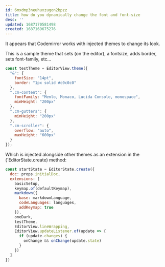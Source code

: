 ```yaml
---
id: 6mxdmp3neuhuxzugon2bpzz
title: how do you dynamically change the font and font-size
desc: ''
updated: 1687170581498
created: 1687169675276
---
```


It appears that Codemirror works with injected themes to change its look.

This is a sample theme that sets (on the editor), a fontsize, adds border, sets font-family, etc... 

```javascript
const testTheme = EditorView.theme({
  "&": {
    fontSize: "14pt",
    border: "1px solid #c0c0c0"
  },
  ".cm-content": {
    fontFamily: "Menlo, Monaco, Lucida Console, monospace",
    minHeight: "200px"
  },
  ".cm-gutters": {
    minHeight: "200px"
  },
  ".cm-scroller": {
    overflow: "auto",
    maxHeight: "600px"
  }
});
```
Which is injected alongside other themes as an extension in the (`EditorState.create) method:

```javascript
const startState = EditorState.create({
  doc: props.initialDoc,
  extensions: [
    basicSetup,
    keymap.of(defaultKeymap),
    markdown({
      base: markdownLanguage,
      codeLanguages: languages,
      addKeymap: true
    }),
    oneDark,
    testTheme,
    EditorView.lineWrapping,
    EditorView.updateListener.of(update => {
      if (update.changes) {
        onChange && onChange(update.state)
      }
    })
  ]
})
